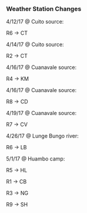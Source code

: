 ### Weather Station Changes

4/12/17 @ Cuito source:

R6 -> CT

4/14/17 @ Cuito source:

R2 -> CT

4/16/17 @ Cuanavale source:

R4 -> KM

4/16/17 @ Cuanavale source:

R8 -> CD

4/19/17 @ Cuanavale source:

R7 -> CV

4/26/17 @ Lunge Bungo river:

R6 -> LB

5/1/17 @ Huambo camp:

R5 -> HL

R1 -> CB

R3 -> NG

R9 -> SH
